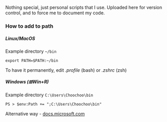 Nothing special, just personal scripts that I use.
Uploaded here for version control, and to force me to document my code.

### How to add to path
##### Linux/MacOS
Example directory ``~/bin``
```
export PATH=$PATH:~/bin
```
To have it permanently, edit *.profile* (bash) or *.zshrc* (zsh)

##### Windows (⊞Win+R)
Example directory  ``C:\Users\Choochoo\bin``
```
PS > $env:Path += ";C:\Users\Choochoo\bin"
```
Alternative way - [docs.microsoft.com](https://docs.microsoft.com/en-us/previous-versions/office/developer/sharepoint-2010/ee537574(v%3Doffice.14))